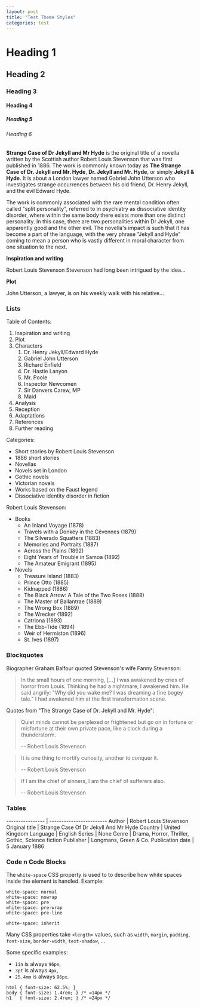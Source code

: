 ```yaml
---
layout: post
title: "Test Theme Styles"
categories: test
---
```


# Heading 1

## Heading 2

### Heading 3

#### Heading 4

##### Heading 5

###### Heading 6


**Strange Case of Dr Jekyll and Mr Hyde** is the original
title of a novella written by the Scottish author Robert Louis Stevenson
that was first published in 1886. The work is commonly known today as
**The Strange Case of Dr. Jekyll and Mr. Hyde**,
**Dr. Jekyll and Mr. Hyde**, or simply
**Jekyll & Hyde**.
It is about a London lawyer named Gabriel John Utterson
who investigates strange occurrences between
his old friend, Dr. Henry Jekyll, and the evil Edward Hyde.

The work is commonly associated with the rare mental condition often called
"split personality", referred to in psychiatry as dissociative identity disorder,
where within the same body there exists more than one distinct personality.
In this case, there are two personalities within Dr Jekyll, one apparently good
and the other evil. The novella's impact is such that it has become a part of
the language, with the very phrase "Jekyll and Hyde" coming to mean a person
who is vastly different in moral character from one situation to the next.

**Inspiration and writing**

Robert Louis Stevenson Stevenson had long been intrigued by the idea...

**Plot**

John Utterson, a lawyer, is on his weekly walk with his relative...


### Lists

Table of Contents:

1. Inspiration and writing
2. Plot
3. Characters
    1. Dr. Henry Jekyll/Edward Hyde
    2. Gabriel John Utterson
    3. Richard Enfield
    4. Dr. Hastie Lanyon
    5. Mr. Poole
    6. Inspector Newcomen
    7. Sir Danvers Carew, MP
    8. Maid
4. Analysis
5. Reception
6. Adaptations
7. References
8. Further reading

Categories:

- Short stories by Robert Louis Stevenson
- 1886 short stories
- Novellas
- Novels set in London
- Gothic novels
- Victorian novels
- Works based on the Faust legend
- Dissociative identity disorder in fiction

Robert Louis Stevenson:

- Books
    - An Inland Voyage (1878)
    - Travels with a Donkey in the Cévennes (1879)
    - The Silverado Squatters (1883)
    - Memories and Portraits (1887)
    - Across the Plains (1892)
    - Eight Years of Trouble in Samoa (1892)
    - The Amateur Emigrant (1895)
- Novels
    - Treasure Island (1883)
    - Prince Otto (1885)
    - Kidnapped (1886)
    - The Black Arrow: A Tale of the Two Roses (1888)
    - The Master of Ballantrae (1889)
    - The Wrong Box (1889)
    - The Wrecker (1892)
    - Catriona (1893)
    - The Ebb-Tide (1894)
    - Weir of Hermiston (1896)
    - St. Ives (1897)



### Blockquotes

Biographer Graham Balfour quoted Stevenson's wife Fanny Stevenson:

> In the small hours of one morning, [...] I was awakened by cries of horror
> from Louis. Thinking he had a nightmare, I awakened him. He said angrily:
> "Why did you wake me? I was dreaming a fine bogey tale."
> I had awakened him at the first transformation scene.


Quotes from "The Strange Case of Dr. Jekyll and Mr. Hyde":

> Quiet minds cannot be perplexed or frightened but go on in fortune
> or misfortune at their own private pace, like a clock during a thunderstorm.
>
> -- Robert Louis Stevenson


> It is one thing to mortify curiosity, another to conquer it.
>
> -- Robert Louis Stevenson


> If I am the chief of sinners, I am the chief of sufferers also.
>
> -- Robert Louis Stevenson



### Tables

---------------- | ------------------------
Author           | Robert Louis Stevenson
Original title   | Strange Case Of Dr Jekyll And Mr Hyde
Country          | United Kingdom
Language         | English
Series           | None
Genre            | Drama, Horror, Thriller, Gothic, Science fiction
Publisher        | Longmans, Green & Co.
Publication date | 5 January 1886


### Code n Code Blocks

The `white-space` CSS property is used to to describe
how white spaces inside the element is handled. Example:

~~~
white-space: normal
white-space: nowrap
white-space: pre
white-space: pre-wrap
white-space: pre-line

white-space: inherit
~~~

Many CSS properties take `<length>` values,
such as `width`, `margin`,  `padding`, `font-size`, `border-width`, `text-shadow`, ...

Some specific examples:

- `1in` is always `96px`,
- `3pt` is always `4px`,
- `25.4mm` is always `96px`.

~~~
html { font-size: 62.5%; }
body { font-size: 1.4rem; } /* =14px */
h1   { font-size: 2.4rem; } /* =24px */
~~~
